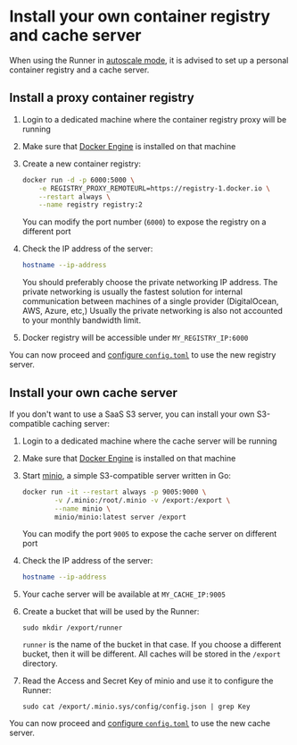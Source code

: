 # Install your own container registry and cache server

When using the Runner in [autoscale mode](../configuration/autoscale.md), it
is advised to set up a personal container registry and a cache server.

## Install a proxy container registry

1. Login to a dedicated machine where the container registry proxy will be running
1. Make sure that [Docker Engine](https://docs.docker.com/install/) is installed
   on that machine
1. Create a new container registry:

   ```bash
   docker run -d -p 6000:5000 \
       -e REGISTRY_PROXY_REMOTEURL=https://registry-1.docker.io \
       --restart always \
       --name registry registry:2
   ```

   You can modify the port number (`6000`) to expose the registry on a
   different port

1. Check the IP address of the server:

   ```bash
   hostname --ip-address
   ```

   You should preferably choose the private networking IP address. The private
   networking is usually the fastest solution for internal communication
   between machines of a single provider (DigitalOcean, AWS, Azure, etc,)
   Usually the private networking is also not accounted to your monthly
   bandwidth limit.

1. Docker registry will be accessible under `MY_REGISTRY_IP:6000`

You can now proceed and
[configure `config.toml`](../configuration/autoscale.md#distributed-container-registry-mirroring)
to use the new registry server.

## Install your own cache server

If you don't want to use a SaaS S3 server, you can install your own
S3-compatible caching server:

1. Login to a dedicated machine where the cache server will be running
1. Make sure that [Docker Engine](https://docs.docker.com/install/) is installed
   on that machine
1. Start [minio](https://minio.io/), a simple S3-compatible server written in Go:

   ```bash
   docker run -it --restart always -p 9005:9000 \
           -v /.minio:/root/.minio -v /export:/export \
           --name minio \
           minio/minio:latest server /export
   ```

   You can modify the port `9005` to expose the cache server on different port

1. Check the IP address of the server:

   ```bash
   hostname --ip-address
   ```

1. Your cache server will be available at `MY_CACHE_IP:9005`
1. Create a bucket that will be used by the Runner:

   ```
   sudo mkdir /export/runner
   ```

   `runner` is the name of the bucket in that case. If you choose a different
   bucket, then it will be different. All caches will be stored in the
   `/export` directory.

1. Read the Access and Secret Key of minio and use it to configure the Runner:

   ```
   sudo cat /export/.minio.sys/config/config.json | grep Key
   ```

You can now proceed and
[configure `config.toml`](../configuration/autoscale.md#distributed-runners-caching)
to use the new cache server.
